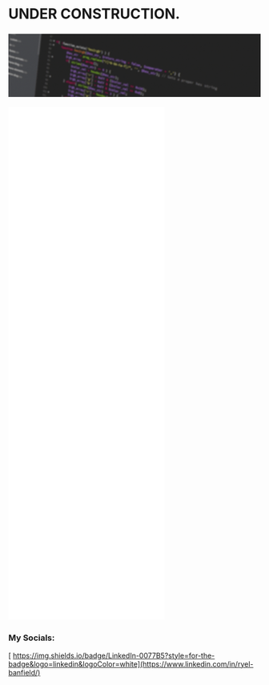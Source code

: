 # UNDER CONSTRUCTION.

### <img src="assets/Banner-flicker.gif">

![Metrics](https://github.com/RyelBanfield/RyelBanfield/blob/main/github-metrics.svg)

### My Socials:
[	https://img.shields.io/badge/LinkedIn-0077B5?style=for-the-badge&logo=linkedin&logoColor=white](https://www.linkedin.com/in/ryel-banfield/)


<!--
### <img src="assets/Banner-flicker.gif">

## Hey! 👋

### GitHub stats:

![GitHub Activity Graph](https://activity-graph.herokuapp.com/graph?username=RyelBanfield&theme=dracula)

![Ryel's GitHub stats](https://github-readme-stats.vercel.app/api?username=ryelbanfield&show_icons=true&theme=dracula)

[![Top Langs](https://github-readme-stats.vercel.app/api/top-langs/?username=ryelbanfield&theme=dracula)](https://github.com/ryelbanfield/github-readme-stats)

![](https://img.shields.io/badge/Microverse-blueviolet)

![Profile views](https://gpvc.arturio.dev/RyelBanfield)

-->